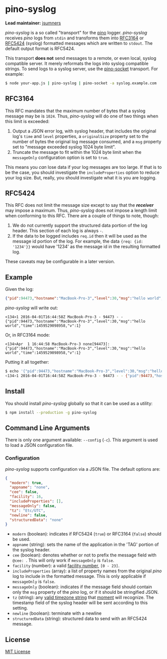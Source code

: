# pino-syslog

**Lead maintainer:** [jsumners](https://github.com/jsumners)

*pino-syslog* is a so called "transport" for the [pino][pino] logger. *pino-syslog* receives *pino* logs from `stdin`
and transforms them into [RFC3164][rfc3164] or [RFC5424][rfc5424] (syslog) formatted messages which are written to
`stdout`. The default output format is RFC5424.

This transport **does not** send messages to a remote, or even local, syslog compatible server. It merely reformats the
logs into syslog compatible strings. To send logs to a syslog server, use the [pino-socket][pino-socket] transport.
For example:

```bash
$ node your-app.js | pino-syslog | pino-socket -a syslog.example.com
```

[pino]: https://www.npmjs.com/package/pino
[rfc3164]: https://tools.ietf.org/html/rfc3164
[rfc5424]: https://tools.ietf.org/html/rfc5424
[pino-socket]: https://www.npmjs.com/package/pino-socket

## RFC3164

This RFC mandates that the maximum number of bytes that a syslog message may be
is `1024`. Thus, *pino-syslog* will do one of two things when this limit is exceeded:

1. Output a JSON error log, with syslog header, that includes the original log's `time` and `level` properties, a
  `originalSize` property set to the number of bytes the original log message consumed, and a `msg` property set to
  "message exceeded syslog 1024 byte limit".
2. Truncate the message to fit within the 1024 byte limit when the `messageOnly` configuration option is set to `true`.

This means you *can* lose data if your log messages are too large. If that is to be the case, you should investigate
the `includeProperties` option to reduce your log size. But, really, you should investigate what it is you are logging.

## RFC5424

This RFC does not limit the message size except to say that the ***receiver*** may impose a maximum. Thus, *pino-syslog*
does not impose a length limit when conforming to this RFC. There are a couple of things to note, though:

1. We do not currently support the structured data portion of the log header. This section of each log is always `-`.
2. If the data to be logged includes `req.id` then it will be used as the message id portion of the log. For example,
  the data `{req: {id: '1234'}}` would have '1234' as the message id in the resulting formatted log.

These caveats may be configurable in a later version.

## Example

Given the log:

```json
{"pid":94473,"hostname":"MacBook-Pro-3","level":30,"msg":"hello world","time":1459529098958,"v":1}
```

*pino-syslog* will write out:

```
<134>1 2016-04-01T16:44:58Z MacBook-Pro-3 - 94473 - - {"pid":94473,"hostname":"MacBook-Pro-3","level":30,"msg":"hello world","time":1459529098958,"v":1}
```

Or, in RFC3164 mode:

```
<134>Apr  1 16:44:58 MacBook-Pro-3 none[94473]: {"pid":94473,"hostname":"MacBook-Pro-3","level":30,"msg":"hello world","time":1459529098958,"v":1}
```

Putting it all together:

```bash
$ echo '{"pid":94473,"hostname":"MacBook-Pro-3","level":30,"msg":"hello world","time":1459529098958,"v":1}' | node pino-syslog                                                       [s:0 l:8025]
<134>1 2016-04-01T16:44:58Z MacBook-Pro-3 - 94473 - - {"pid":94473,"hostname":"MacBook-Pro-3","level":30,"msg":"hello world","time":1459529098958,"v":1}
```

## Install

You should install *pino-syslog* globally so that it can be used as a utility:

```bash
$ npm install --production -g pino-syslog
```

## Command Line Arguments

There is only one argument available: `--config` (`-c`). This argument is used to load a JSON configuration file.

### Configuration

*pino-syslog* supports configuration via a JSON file. The default options are:

```json
{
  "modern": true,
  "appname": "none",
  "cee": false,
  "facility": 16,
  "includeProperties": [],
  "messageOnly": false,
  "tz": "Etc/UTC",
  "newline": false,
  "structuredData": "none"
}
```

+ `modern` (boolean): indicates if RFC5424 (`true`) or RFC3164 (`false`) should be used.
+ `appname` (string): sets the name of the application in the 'TAG' portion of the syslog header.
+ `cee` (boolean): denotes whether or not to prefix the message field with `@cee: `. This will only work if
  `messageOnly` is `false`.
+ `facility` (number): a valid [facility number][facility], `[0 - 23]`.
+ `includeProperties` (array<string>): a list of property names from the original *pino* log to include in the formatted
  message. This is only applicable if `messageOnly` is `false`.
+ `messageOnly` (boolean): indicates if the message field should contain only the `msg` property of the *pino* log, or
  if it should be stringified JSON.
+ `tz` (string): any [valid timezone string][tzstring] that [moment][moment] will recognize. The timestamp field of the
  syslog header will be sent according to this setting.
+ `newline` (boolean): terminate with a newline
+ `structuredData` (string): structured data to send with an RFC5424 message.

[facility]: https://tools.ietf.org/html/rfc3164#section-4.1.1
[tzstring]: https://en.wikipedia.org/wiki/List_of_tz_database_time_zones
[moment]: http://momentjs.com/timezone/docs/#/using-timezones/parsing-in-zone/

## License

[MIT License](http://jsumners.mit-license.org/)
